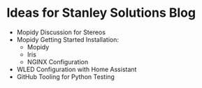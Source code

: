 # Ideas for Stanley Solutions Blog
* Mopidy Discussion for Stereos
* Mopidy Getting Started Installation:
  * Mopidy
  * Iris
  * NGINX Configuration
* WLED Configuration with Home Assistant
* GitHub Tooling for Python Testing
